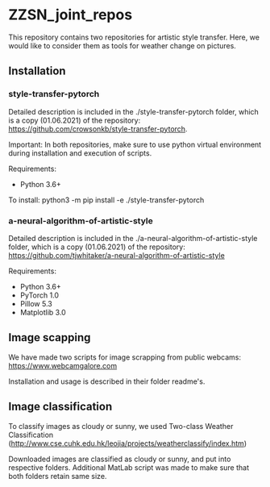 # ZZSN_joint_repos

This repository contains two repositories for artistic style transfer. Here, we would like to consider them as tools for weather change on pictures.

## Installation

### style-transfer-pytorch

Detailed description is included in the ./style-transfer-pytorch folder, which is a copy (01.06.2021) of the repository: https://github.com/crowsonkb/style-transfer-pytorch.

Important: In both repositories, make sure to use python virtual environment during installation and execution of scripts.

Requirements:

- Python 3.6+

To install: python3 -m pip install -e ./style-transfer-pytorch

### a-neural-algorithm-of-artistic-style

Detailed description is included in the ./a-neural-algorithm-of-artistic-style folder, which is a copy (01.06.2021) of the repository: https://github.com/tjwhitaker/a-neural-algorithm-of-artistic-style

Requirements:

- Python 3.6+
- PyTorch 1.0
- Pillow 5.3
- Matplotlib 3.0

## Image scapping

We have made two scripts for image scrapping from public webcams: https://www.webcamgalore.com

Installation and usage is described in their folder readme's.

## Image classification

To classify images as cloudy or sunny, we used Two-class Weather Classification (http://www.cse.cuhk.edu.hk/leojia/projects/weatherclassify/index.htm)

Downloaded images are classified as cloudy or sunny, and put into respective folders.
Additional MatLab script was made to make sure that both folders retain same size.
